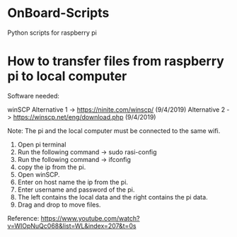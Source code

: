 # OnBoard-Scripts
Python scripts for raspberry pi

# How to transfer files from raspberry pi to local computer
Software needed:

winSCP 
Alternative 1 -> https://ninite.com/winscp/ (9/4/2019)
Alternative 2 -> https://winscp.net/eng/download.php (9/4/2019)

Note: The pi and the local computer must be connected to the same 
wifi.

1. Open pi terminal 
2. Run the following command -> sudo rasi-config
3. Run the following command -> ifconfig
4. copy the ip from the pi.
5. Open winSCP.
6. Enter on host name the ip from the pi.
7. Enter username and password of the pi.
8. The left contains the local data and the right contains the pi
   data. 
9. Drag and drop to move files.

Reference: https://www.youtube.com/watch?v=WIOpNuQc068&list=WL&index=207&t=0s
